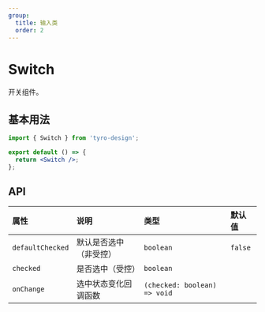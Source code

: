 ```yaml
---
group:
  title: 输入类
  order: 2
---
```


# Switch

开关组件。

## 基本用法

```jsx
import { Switch } from 'tyro-design';

export default () => {
  return <Switch />;
};
```

## API

| 属性             | 说明                   | 类型                         | 默认值  |
| :--------------- | :--------------------- | :--------------------------- | :------ |
| `defaultChecked` | 默认是否选中（非受控） | `boolean`                    | `false` |
| `checked`        | 是否选中（受控）       | `boolean`                    |         |
| `onChange`       | 选中状态变化回调函数   | `(checked: boolean) => void` |         |
